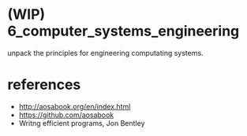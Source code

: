 # (WIP) 6_computer_systems_engineering
unpack the principles for engineering computating systems.
# references
* http://aosabook.org/en/index.html
* https://github.com/aosabook
* Writng efficient programs, Jon Bentley
